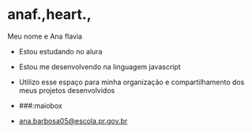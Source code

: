 # anaf.,heart.,
Meu nome e Ana flavia
- Estou estudando no alura 
- Estou me desenvolvendo na linguagem javascript
- Utilizo esse espaço para minha organização e compartilhamento dos meus projetos desenvolvidos
- ###:maiobox

- ana.barbosa05@escola.pr.gov.br
